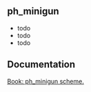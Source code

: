 ## ph_minigun

- todo <br/>
- todo <br/>
- todo <br/>

## Documentation

[Book: ph_minigun scheme.](https://xray-forge.github.io/stalker-xrf-book/script_engine/schemes/ph_minigun.html)

